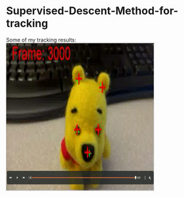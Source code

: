 # Supervised-Descent-Method-for-tracking
Some of my tracking results:
<img src ="./Screenshot.png"  width="400" height = "400"/>
